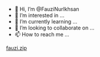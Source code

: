 - 👋 Hi, I’m @FauziNurIkhsan
- 👀 I’m interested in ...
- 🌱 I’m currently learning ...
- 💞️ I’m looking to collaborate on ...
- 📫 How to reach me ...

<!---
FauziNurIkhsan/FauziNurIkhsan is a ✨ special ✨ repository because its `README.md` (this file) appears on your GitHub profile.
You can click the Preview link to take a look at your changes.
--->
[fauzi.zip](https://github.com/FauziNurIkhsan/FauziNurIkhsan/files/8242853/fauzi.zip)
